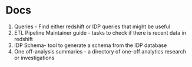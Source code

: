 # Docs

1. Queries - Find either redshift or IDP queries that might be useful
2. ETL Pipeline Maintainer guide - tasks to check if there is recent data in redshift
3. IDP Schema- tool to generate a schema from the IDP database
4. One off-analysis summaries - a directory of one-off analytics research or investigations